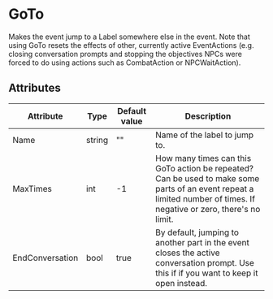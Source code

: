 # GoTo

Makes the event jump to a Label somewhere else in the event. Note that using GoTo resets the effects of other, currently active EventActions \(e.g. closing conversation prompts and stopping the objectives NPCs were forced to do using actions such as CombatAction or NPCWaitAction\).

## Attributes

| Attribute       | Type   | Default value | Description                                                                                                                                                          |
|-----------------|--------|---------------|----------------------------------------------------------------------------------------------------------------------------------------------------------------------|
| Name            | string | ""            | Name of the label to jump to.                                                                                                                                        |
| MaxTimes        | int    | -1            | How many times can this GoTo action be repeated? Can be used to make some parts of an event repeat a limited number of times. If negative or zero, there's no limit. |
| EndConversation | bool   | true          | By default, jumping to another part in the event closes the active conversation prompt. Use this if if you want to keep it open instead.                             |



